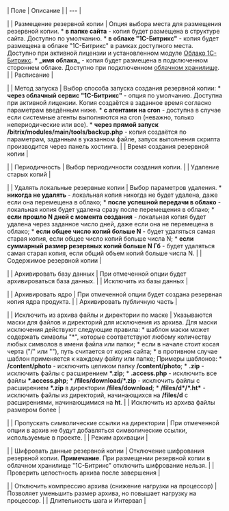 | Поле | Описание |
| --- |

|
| Размещение резервной копии | Опция выбора места для размещения резервной копии.  * **в папке сайта** - копия будет размещена в структуре сайта. Доступно по умолчанию. * **в облаке "1С-Битрикс"** - копия будет размещена в облаке "1С-Битрикс" в рамках доступного места. Доступно при активной лицензии и установленном модуле [Облако 1С-Битрикс](/user_help/settings/bitrixcloud/index.php). * **\_имя облака\_** - копия будет размещена в подключенном стороннем облаке. Доступно при подключенном [облачном хранилище](/user_help/settings/clouds/index.php). |
| Расписание |

|
| Метод запуска | Выбор способа запуска создания резервной копии:  * **через облачный сервис "1С-Битрикс"** - опция по умолчанию. Доступна при активной лицензии. Копия создаётся в заданное время согласно параметрам введённым ниже. * **с агентами на cron** - доступна в случае если системные агенты выполняются на cron (неважно, только непериодические или все). * **через прямой запуск /bitrix/modules/main/tools/backup.php** - копия создаётся по параметрам, заданным в указанном файле, запуск выполнения скрипта производится через панель хостинга. |
| Время создания резервной копии |

|
| Периодичность | Выбор периодичности создания копии. |
| Удаление старых копий |

|
| Удалять локальные резервные копии | Выбор параметров удаления.  * **никогда не удалять** - локальная копия никогда не будет удалена, даже если она перемещена в облако; * **после успешной передачи в облако** - локальная копия будет удалена сразу после перемещения в облако; * **если прошло N дней с момента создания** - локальная копия будет удалена через заданное число дней, даже если она не перемещена в облако; * **если общее число копий больше N** - будет удаляться самая старая копия, если общее число копий больше числа N; * **если суммарный размер резервных копий больше N Гб** - будет удаляться самая старая копия, если общий объем копий больше числа N. |
| Содержимое резервной копии |

|
| Архивировать базу данных | При отмеченной опции будет архивироваться база данных. |
| Исключить из базы данных |

|
| Архивировать ядро | При отмеченной опции будет создана резервная копия ядра продукта. |
| Архивировать публичную часть |

|
| Исключить из архива файлы и директории по маске | Указываются маски для файлов и директорий для исключения из архива.   Для маски исключения действуют следующие правила:  * шаблон маски может содержать символы "\*", которые соответствуют любому количеству любых символов в имени файла или папки; * если в начале стоит косая черта ("/" или "\"), путь считается от корня сайта; * в противном случае шаблон применяется к каждому файлу или папке;  Примеры шаблонов:  * **/content/photo** - исключить целиком папку **/content/photo**; * **.zip** - исключить файлы с расширением **\*.zip**; * **.access.php** - исключить все файлы **\*.access.php**; * **/files/download/\*.zip** - исключить файлы с расширением **\*.zip** в директории **/files/download**; * **/files/d\*/\*.ht\*** - исключить файлы из директорий, начинающихся на **/files/d** с расширениями, начинающимися на **ht**. |
| Исключить из архива файлы размером более |

|
| Пропускать символические ссылки на директории | При отмеченной опции в архив не будут добавляться символические ссылки, используемые в проекте. |
| Режим архивации |

|
| Шифровать данные резервной копии | Отключение шифрования резервной копии. **Примечание**. При размещении резервной копии в облачном хранилище "1С-Битрикс" отключить шифрование нельзя. |
| Проверить целостность архива после завершения |

|
| Отключить компрессию архива (снижение нагрузки на процессор) | Позволяет уменьшить размер архива, но повышает нагрузку на процессор. |
| Длительность шага и Интервал |